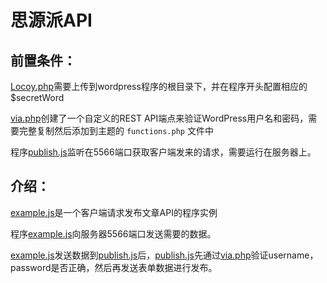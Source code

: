 # 思源派API

## 前置条件：

[Locoy.php](Locoy.php)需要上传到wordpress程序的根目录下，并在程序开头配置相应的$secretWord

[via.php](via.php)创建了一个自定义的REST API端点来验证WordPress用户名和密码，需要完整复制然后添加到主题的 `functions.php` 文件中

程序[publish.js](publish.js)监听在5566端口获取客户端发来的请求，需要运行在服务器上。

## 介绍：

[example.js](example.js)是一个客户端请求发布文章API的程序实例

程序[example.js](example.js)向服务器5566端口发送需要的数据。

[example.js](example.js)发送数据到[publish.js](publish.js)后，[publish.js](publish.js)先通过[via.php](via.php)验证username，password是否正确，然后再发送表单数据进行发布。

